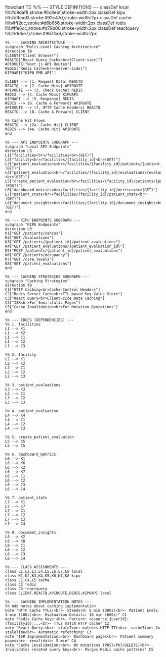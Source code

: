 flowchart TD
    %% --- STYLE DEFINITIONS ---
    classDef local fill:#c9daf8,stroke:#6c8ebf,stroke-width:2px
    classDef kipu fill:#d9ead3,stroke:#93c47d,stroke-width:2px
    classDef cache fill:#fff2cc,stroke:#d6b656,stroke-width:2px
    classDef redis fill:#ffe6cc,stroke:#d79b00,stroke-width:2px
    classDef reactquery fill:#e1d5e7,stroke:#9673a6,stroke-width:2px

    %% --- CACHING ARCHITECTURE ---
    subgraph "Multi-Level Caching Architecture"
    direction TB
    CLIENT["Client Browser"]
    REACTQ["React Query Cache<br>(Client-side)"]
    APIROUTE["Next.js API Routes"]
    REDIS["Redis Cache<br>(Server-side)"]
    KIPUAPI["KIPU EMR API"]
    
    CLIENT --> |1. Request Data| REACTQ
    REACTQ --> |2. Cache Miss| APIROUTE
    APIROUTE --> |3. Check Cache| REDIS
    REDIS --> |4. Cache Miss| KIPUAPI
    KIPUAPI --> |5. Response| REDIS
    REDIS --> |6. Cache & Forward| APIROUTE
    APIROUTE --> |7. HTTP Cache Headers| REACTQ
    REACTQ --> |8. Cache & Forward| CLIENT
    
    %% Cache Hit Flows
    REACTQ --> |2a. Cache Hit| CLIENT
    REDIS --> |4a. Cache Hit| APIROUTE
    end

    %% --- API ENDPOINTS SUBGRAPH ---
    subgraph "Local API Endpoints"
    direction LR
    L1["facilities<br>/facilities<br>(GET)"]
    L2["facility<br>/facilities/{facility_id}<br>(GET)"]
    L3["patient_evaluations<br>/facilities/{facility_id}/patients/{patient_id}/evaluations<br>(GET)"]
    L4["patient_evaluation<br>/facilities/{facility_id}/evaluations/{evaluation_id}<br>(GET)"]
    L5["create_patient_evaluation<br>/facilities/{facility_id}/patients/{patient_id}/evaluations<br>(POST)"]
    L6["dashboard_metrics<br>/facilities/{facility_id}/metrics<br>(GET)"]
    L7["patient_stats<br>/facilities/{facility_id}/patient_stats<br>(GET)"]
    L8["document_insights<br>/facilities/{facility_id}/document_insights<br>(GET)"]
    end

    %% --- KIPU ENDPOINTS SUBGRAPH ---
    subgraph "KIPU Endpoints"
    direction LR
    K1["GET /patients/census"]
    K2["GET /evaluations"]
    K3["GET /patients/{patient_id}/patient_evaluations"]
    K4["GET /patient_evaluations/{patient_evaluation_id}"]
    K5["POST /patients/{patient_id}/patient_evaluations"]
    K6["GET /patients/occupancy"]
    K7["GET /care_levels"]
    K8["GET /patient_evaluations"]
    end

    %% --- CACHING STRATEGIES SUBGRAPH ---
    subgraph "Caching Strategies"
    direction TB
    C1["HTTP Caching<br>Cache-Control Headers"]
    C2["Redis Server Cache<br>TTL-based Key-Value Store"]
    C3["React Query<br>Client-side Data Caching"]
    C4["ISR<br>For Semi-static Pages"]
    C5["Cache Invalidation<br>For Mutation Operations"]
    end

    %% --- EDGES (DEPENDENCIES) ---
    %% 1. facilities
    L1 --> K1
    L1 --> K2
    L1 --> C1
    L1 --> C2
    L1 --> C3

    %% 2. facility
    L2 --> K1
    L2 --> K2
    L2 --> C1
    L2 --> C2
    L2 --> C3

    %% 3. patient_evaluations
    L3 --> K3
    L3 --> C1
    L3 --> C2
    L3 --> C3

    %% 4. patient_evaluation
    L4 --> K4
    L4 --> C1
    L4 --> C2
    L4 --> C3

    %% 5. create_patient_evaluation
    L5 --> K5
    L5 --> C5

    %% 6. dashboard_metrics
    L6 --> K1
    L6 --> K6
    L6 --> K2
    L6 --> K7
    L6 --> C1
    L6 --> C2
    L6 --> C3
    L6 --> C4

    %% 7. patient_stats
    L7 --> K1
    L7 --> K7
    L7 --> C1
    L7 --> C2
    L7 --> C3
    L7 --> C4

    %% 8. document_insights
    L8 --> K2
    L8 --> K8
    L8 --> C1
    L8 --> C2
    L8 --> C3
    L8 --> C4

    %% --- CLASS ASSIGNMENTS ---
    class L1,L2,L3,L4,L5,L6,L7,L8 local
    class K1,K2,K3,K4,K5,K6,K7,K8 kipu
    class C1,C4,C5 cache
    class C2 redis
    class C3 reactquery
    class CLIENT,REACTQ,APIROUTE,REDIS,KIPUAPI local

    %% --- CACHING IMPLEMENTATION NOTES ---
    %% Add notes about caching implementation
    note "HTTP Cache TTLs:<br>- Standard: 5 min (300s)<br>- Patient Evals: 3 min (180s)<br>- Evaluation Details: 10 min (600s)" C1
    note "Redis Cache Keys:<br>- Pattern: resource:{userId}:{facilityId}:...<br>- TTLs match HTTP cache" C2
    note "React Query:<br>- staleTime: matches HTTP TTL<br>- cacheTime: 2x staleTime<br>- Automatic refetching" C3
    note "ISR Implementation:<br>- Dashboard pages<br>- Patient summary pages<br>- revalidate: 5 min" C4
    note "Cache Invalidation:<br>- On mutations (POST/PUT/DELETE)<br>- Invalidates related query keys<br>- Purges Redis cache patterns" C5
